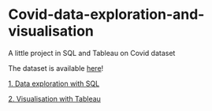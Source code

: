 # Covid-data-exploration-and-visualisation

A little project in SQL and Tableau on Covid dataset

The dataset is available <a href="https://ourworldindata.org/covid-deaths">here</a>!

<a href="https://github.com/LiseReynaert/Covid-data-exploration-and-visualisation/blob/main/Data_exploration_covid.sql">1. Data exploration with SQL</a>

<a href="https://github.com/LiseReynaert/Covid-data-exploration-and-visualisation/blob/main/Data_exploration_covid.sql">2. Visualisation with Tableau</a>
